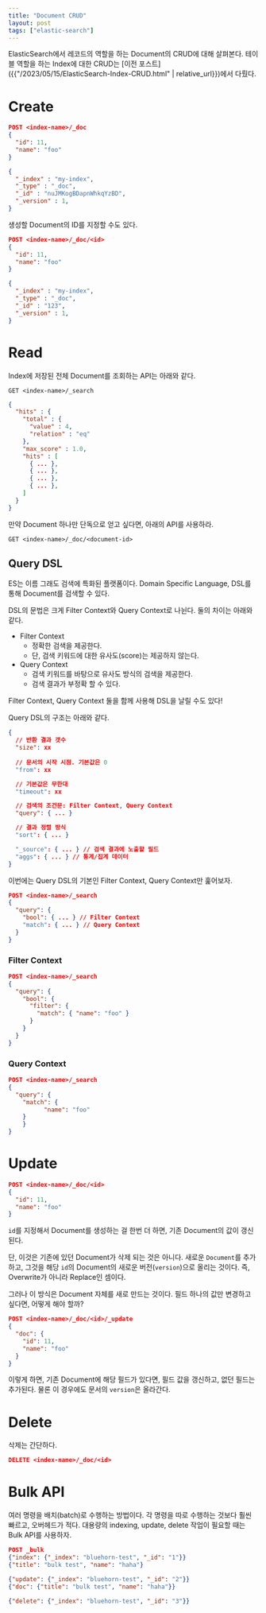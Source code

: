 ```yaml
---
title: "Document CRUD"
layout: post
tags: ["elastic-search"]
---
```


ElasticSearch에서 레코드의 역할을 하는 Document의 CRUD에 대해 살펴본다. 테이블 역할을 하는 Index에 대한 CRUD는 [이전 포스트]({{"/2023/05/15/ElasticSearch-Index-CRUD.html" | relative_url}})에서 다뤘다.

# Create

```json
POST <index-name>/_doc
{
  "id": 11,
  "name": "foo"
}
```

```json
{
  "_index" : "my-index",
  "_type" : "_doc",
  "_id" : "nuJMKogBDapnWhkqYzBD",
  "_version" : 1,
}
```

생성할 Document의 ID를 지정할 수도 있다.

```json
POST <index-name>/_doc/<id>
{
  "id": 11,
  "name": "foo"
}
```

```json
{
  "_index" : "my-index",
  "_type" : "_doc",
  "_id" : "123",
  "_version" : 1,
}
```

# Read

Index에 저장된 전체 Document를 조회하는 API는 아래와 같다.

```
GET <index-name>/_search
```

```json
{
  "hits" : {
    "total" : {
      "value" : 4,
      "relation" : "eq"
    },
    "max_score" : 1.0,
    "hits" : [
      { ... },
      { ... },
      { ... },
      { ... },
    ]
  }
}
```

만약 Document 하나만 단독으로 얻고 싶다면, 아래의 API를 사용하라.

```
GET <index-name>/_doc/<document-id>
```

## Query DSL

ES는 이름 그래도 검색에 특화된 플랫폼이다. Domain Specific Language, DSL를 통해 Document를 검색할 수 있다.

DSL의 문법은 크게 Filter Context와 Query Context로 나뉜다. 둘의 차이는 아래와 같다.

- Filter Context
  - 정확한 검색을 제공한다.
  - 단, 검색 키워드에 대한 유사도(score)는 제공하지 않는다.
- Query Context
  - 검색 키워드를 바탕으로 유사도 방식의 검색을 제공한다.
  - 검색 결과가 부정확 할 수 있다.

Filter Context, Query Context 둘을 함께 사용해 DSL을 날릴 수도 있다!

Query DSL의 구조는 아래와 같다.

```json
{
  // 반환 결과 갯수
  "size": xx
  
  // 문서의 시작 시점. 기본값은 0
  "from": xx

  // 기본값은 무한대
  "timeout": xx

  // 검색의 조건문: Filter Context, Query Context
  "query": { ... }

  // 결과 정렬 방식
  "sort": { ... }

  "_source": { ... } // 검색 결과에 노출할 필드
  "aggs": { ... } // 통계/집계 데이터
}
```

이번에는 Query DSL의 기본인 Filter Context, Query Context만 훑어보자.

```json
POST <index-name>/_search
{
  "query": {
    "bool": { ... } // Filter Context
    "match": { ... } // Query Context
  }
}
```

### Filter Context

```json
POST <index-name>/_search
{
  "query": {
    "bool": {
      "filter": {
        "match": { "name": "foo" }
      }
    }
  }
}
```

### Query Context

```json
POST <index-name>/_search
{
  "query": {
    "match": {
		  "name": "foo"
    }
	}
}
```

# Update

```json
POST <index-name>/_doc/<id>
{
  "id": 11,
  "name": "foo"
}
```

`id`를 지정해서 Document를 생성하는 걸 한번 더 하면, 기존 Document의 값이 갱신된다.

단, 이것은 기존에 있던 Document가 삭제 되는 것은 아니다. 새로운 `Document`를 추가하고, 그것을 해당 `id`의 Document의 새로운 버전(`version`)으로 올리는 것이다. 즉, Overwrite가 아니라 Replace인 셈이다.

그러나 이 방식은 Document 자체를 새로 만드는 것이다. 필드 하나의 값만 변경하고 싶다면, 어떻게 해야 할까?

```json
POST <index-name>/_doc/<id>/_update
{
  "doc": {
    "id": 11,
    "name": "foo"
  }
}
```

이렇게 하면, 기존 Document에 해당 필드가 있다면, 필드 값을 갱신하고, 없던 필드는 추가된다. 물론 이 경우에도 문서의 `version`은 올라간다.

# Delete

삭제는 간단하다.

```json
DELETE <index-name>/_doc/<id>
```

# Bulk API

여러 명령을 배치(batch)로 수행하는 방법이다. 각 명령을 따로 수행하는 것보다 훨씬 빠르고, 오버헤드가 적다. 대용량의 indexing, update, delete 작업이 필요할 때는 Bulk API를 사용하자.

```json
POST _bulk
{"index": {"_index": "bluehorn-test", "_id": "1"}}
{"title": "bulk test", "name": "haha"}

{"update": {"_index": "bluehorn-test", "_id": "2"}}
{"doc": {"title": "bulk test", "name": "haha"}}

{"delete": {"_index": "bluehorn-test", "_id": "3"}}
```

